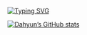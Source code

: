 [![Typing SVG](https://readme-typing-svg.demolab.com?font=Neue+Helvetica&weight=500&duration=4000&pause=1000&color=000000&random=false&width=435&lines=HI%2C+I'M+DAHYUN+%F0%9F%91%8B)](https://git.io/typing-svg)

<!--
**daahyunk/daahyunk** is a ✨ _special_ ✨ repository because its `README.md` (this file) appears on your GitHub profile.

Here are some ideas to get you started:

- 🔭 I’m currently working on ...
- 🌱 I’m currently learning ...
- 👯 I’m looking to collaborate on ...
- 🤔 I’m looking for help with ...
- 💬 Ask me about ...
- 📫 How to reach me: ...
- 😄 Pronouns: ...
- ⚡ Fun fact: ...
-->

[![Dahyun’s GitHub stats](https://github-readme-stats.vercel.app/api?username=daahyunk&include_all_commits=true&show_icons=true&theme=cobalt&bg_color=000000)](https://github.com/daahyunk/github-readme-stats)
</div>
